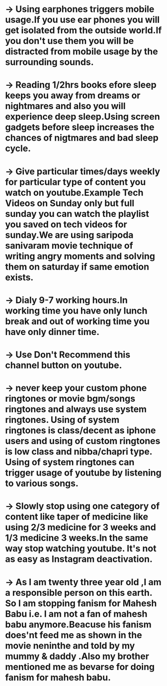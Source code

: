 # -> Using earphones triggers mobile usage.If you use ear phones you will get isolated from the outside world.If you don't use them you will be distracted from mobile usage by the surrounding sounds.

# -> Reading 1/2hrs books efore sleep keeps you away from dreams or nightmares and also you will experience deep sleep.Using screen gadgets before sleep increases the chances of nigtmares and bad sleep cycle.

# -> Give particular times/days weekly for particular type of content you watch on youtube.Example Tech Videos on Sunday only but full sunday you can watch the playlist you saved on tech videos for sunday.We are using saripoda sanivaram movie technique of writing angry moments and solving them on saturday if same emotion exists.

# -> Dialy 9-7 working hours.In working time you have only lunch break and out of working time you have only dinner time.

# -> Use Don't Recommend this channel button on youtube.

# -> never keep your custom phone ringtones or movie bgm/songs ringtones and always use system ringtones. Using of system ringtones is class/decent as iphone users and using of custom ringtones is low class and nibba/chapri type. Using of system ringtones can trigger usage of youtube by listening to various songs.

# -> Slowly stop using one category of content like taper of medicine like using 2/3 medicine for 3 weeks and 1/3 medicine 3 weeks.In the same way stop watching youtube. It's not as easy as Instagram deactivation.

# -> As I am twenty three year old ,I am a responsible person on this earth. So I am stopping fanism for Mahesh Babu i.e. I am not a fan of mahesh babu anymore.Beacuse his fanism does'nt feed me as shown in the movie neninthe and told by my mummy & daddy .Also my brother mentioned me as bevarse for doing fanism for mahesh babu.
